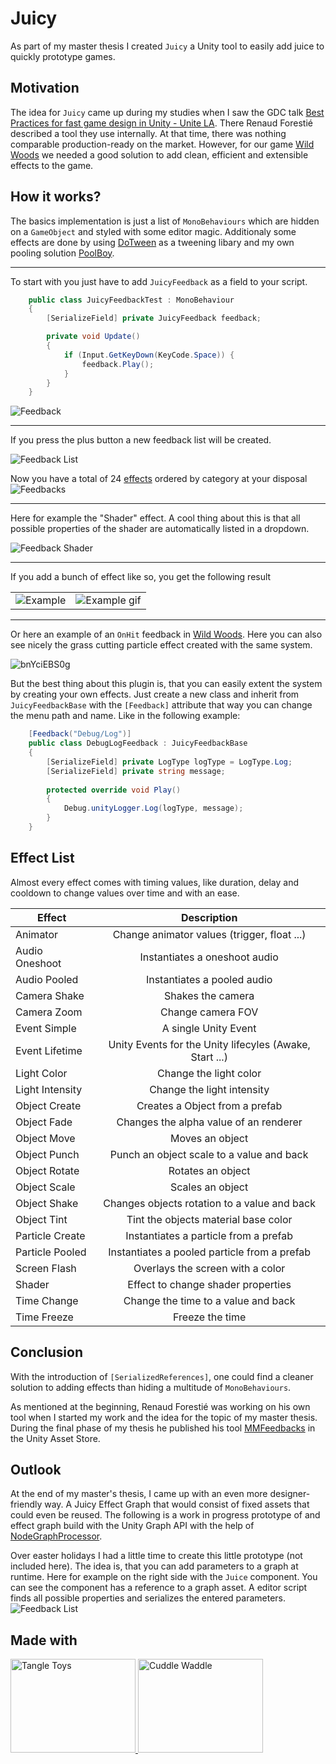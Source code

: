 # Juicy

As part of my master thesis I created `Juicy` a Unity tool to easily add juice to quickly prototype games.

## Motivation

The idea for `Juicy` came up during my studies when I saw the GDC talk <a href="https://www.youtube.com/watch?v=NU29QKag8a0">Best Practices for fast game design in Unity - Unite LA</a>.
There Renaud Forestié described a tool they use internally.
At that time, there was nothing comparable production-ready on the market. However, for our game <a href="https://wildwoods.itch.io/wildwoods">Wild Woods</a> we needed a good solution to add clean, efficient and extensible effects to the game.

## How it works?

The basics implementation is just a list of `MonoBehaviours` which are hidden on a `GameObject` and styled with some editor magic. Additionaly some effects are done by using <a href="http://dotween.demigiant.com/">DoTween</a> as a tweening libary and my own pooling solution <a href="https://github.com/mmeiburg/unityPoolboy">PoolBoy</a>.

---

To start with you just have to add `JuicyFeedback` as a field to your script.

```cs
    public class JuicyFeedbackTest : MonoBehaviour
    {
        [SerializeField] private JuicyFeedback feedback;

        private void Update()
        {
            if (Input.GetKeyDown(KeyCode.Space)) {
                feedback.Play();
            }
        }
    }
```
<img src="https://i.imgur.com/hl4OovH.png" alt="Feedback">

---

If you press the plus button a new feedback list will be created.

<img src="https://i.imgur.com/FMjuBxJ.png" alt="Feedback List">

Now you have a total of 24 <a href="https://github.com/mmeiburg/juicy/blob/main/README.md#effect-list">effects</a> ordered by category at your disposal
<img src="https://i.imgur.com/YcHwFAO.png" alt="Feedbacks">

---

Here for example the "Shader" effect. A cool thing about this is that all possible properties of the shader are automatically listed in a dropdown.

<img src="https://i.imgur.com/OvyVoPJ.png" alt="Feedback Shader">

---

If you add a bunch of effect like so, you get the following result

<table style="width:100%">
  <tr>
    <td><img src="https://i.imgur.com/2AvKJrZ.png" alt="Example"></td>
    <td><img src="https://i.imgur.com/aKZ9pFP.gif" alt="Example gif"></td>
  </tr>
</table>

---

Or here an example of an `OnHit` feedback in <a href="https://wildwoods.itch.io/wildwoods">Wild Woods</a>. Here you can also see nicely the grass cutting particle effect created with the same system.

![bnYciEBS0g](https://user-images.githubusercontent.com/46827413/115109240-d98f4500-9f74-11eb-9543-250954730685.gif)

But the best thing about this plugin is, that you can easily extent the system by creating your own effects. Just create a new class and inherit from `JuicyFeedbackBase` with the `[Feedback]` attribute that way you can change the menu path and name. Like in the following example:

```cs
    [Feedback("Debug/Log")]
    public class DebugLogFeedback : JuicyFeedbackBase
    {
        [SerializeField] private LogType logType = LogType.Log;
        [SerializeField] private string message;
                
        protected override void Play()
        {
            Debug.unityLogger.Log(logType, message);
        }
    }
```

## Effect List

Almost every effect comes with timing values, like duration, delay and cooldown to change values over time and with an ease.

| Effect        | Description   |
| ------------- |:-------------:|
| Animator      | Change animator values (trigger, float ...) |
| Audio Oneshoot  | Instantiates a oneshoot audio |
| Audio Pooled | Instantiates a pooled audio |
| Camera Shake | Shakes the camera |
| Camera Zoom | Change camera FOV |
| Event Simple| A single Unity Event |
| Event Lifetime | Unity Events for the Unity lifecyles (Awake, Start ...)    |
| Light Color | Change the light color |
| Light Intensity | Change the light intensity |
| Object Create | Creates a Object from a prefab  |
| Object Fade | Changes the alpha value of an renderer |
| Object Move | Moves an object  |
| Object Punch | Punch an object scale to a value and back |
| Object Rotate | Rotates an object  |
| Object Scale | Scales an object |
| Object Shake | Changes objects rotation to a value and back |
| Object Tint | Tint the objects material base color  |
| Particle Create | Instantiates a particle from a prefab  |
| Particle Pooled | Instantiates a pooled particle from a prefab  |
| Screen Flash | Overlays the screen with a color  |
| Shader | Effect to change shader properties  |
| Time Change | Change the time to a value and back  |
| Time Freeze | Freeze the time |

## Conclusion

With the introduction of `[SerializedReferences]`, one could find a cleaner solution to adding effects than hiding a multitude of `MonoBehaviours`.

As mentioned at the beginning, Renaud Forestié was working on his own tool when I started my work and the idea for the topic of my master thesis.
During the final phase of my thesis he published his tool <a href="https://feedbacks.moremountains.com/">MMFeedbacks</a> in the Unity Asset Store.

## Outlook

At the end of my master's thesis, I came up with an even more designer-friendly way. A Juicy Effect Graph that would consist of fixed assets that could even be reused.
The following is a work in progress prototype of and effect graph build with the Unity Graph API with the help of <a href="https://github.com/alelievr/NodeGraphProcessor">NodeGraphProcessor</a>.

Over easter holidays I had a little time to create this little prototype (not included here).
The idea is, that you can add parameters to a graph at runtime. Here for example on the right side with the `Juice` component. You can see the component has a reference to a graph asset.
A editor script finds all possible properties and serializes the entered parameters.
<img src="https://i.imgur.com/H3qzzyN.png" alt="Feedback List">

## Made with

<a href="https://wildwoods.itch.io/wildwoods">
<img src="https://img.itch.zone/aW1nLzIyNzAzMjUucG5n/315x250%23c/j71zvH.png" alt="Tangle Toys" width="200" height="150">
</a>
<a href="https://1-jar.itch.io/cuddle-waddle">
<img src="https://img.itch.zone/aW1nLzMxOTk1MTgucG5n/315x250%23c/8bgbl7.png" alt="Cuddle Waddle" width="200" height="150">
</a>
